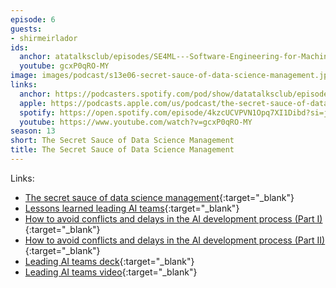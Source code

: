 ```yaml
---
episode: 6
guests:
- shirmeirlador
ids:
  anchor: atatalksclub/episodes/SE4ML---Software-Engineering-for-Machine-Learning---Nadia-Nahar-e20svmn/a-a9hlrp1
  youtube: gcxP0qRO-MY
image: images/podcast/s13e06-secret-sauce-of-data-science-management.jpg
links:
  anchor: https://podcasters.spotify.com/pod/show/datatalksclub/episodes/SE4ML---Software-Engineering-for-Machine-Learning---Nadia-Nahar-e20svmn/a-a9hlrp1
  apple: https://podcasts.apple.com/us/podcast/the-secret-sauce-of-data-science-management-shir-meir-lador/id1541710331?i=1000606790142
  spotify: https://open.spotify.com/episode/4kzcUCVPVN1Opq7XI1Dibd?si=jHyqOfuwTGiGYLqSA5G3yA
  youtube: https://www.youtube.com/watch?v=gcxP0qRO-MY
season: 13
short: The Secret Sauce of Data Science Management
title: The Secret Sauce of Data Science Management
---
```


Links:

* [The secret sauce of data science management](https://www.youtube.com/watch?v=tbBfVHIh-38){:target="_blank"}
* [Lessons learned leading AI teams](https://blogs.intuit.com/2020/06/23/lessons-learned-leading-ai-teams/){:target="_blank"}
* [How to avoid conflicts and delays in the AI development process (Part I)](https://blogs.intuit.com/2020/12/08/how-to-avoid-conflicts-and-delays-in-the-ai-development-process-part-i/){:target="_blank"}
* [How to avoid conflicts and delays in the AI development process (Part II)](https://blogs.intuit.com/2021/01/06/how-to-avoid-conflicts-and-delays-in-the-ai-development-process-part-ii/){:target="_blank"}
* [Leading AI teams deck](https://drive.google.com/drive/folders/1_CnqjugtsEbkIyOUKFHe48BeRttX0uJG){:target="_blank"}
* [Leading AI teams video](https://www.youtube.com/watch?app=desktop&v=tbBfVHIh-38){:target="_blank"}
